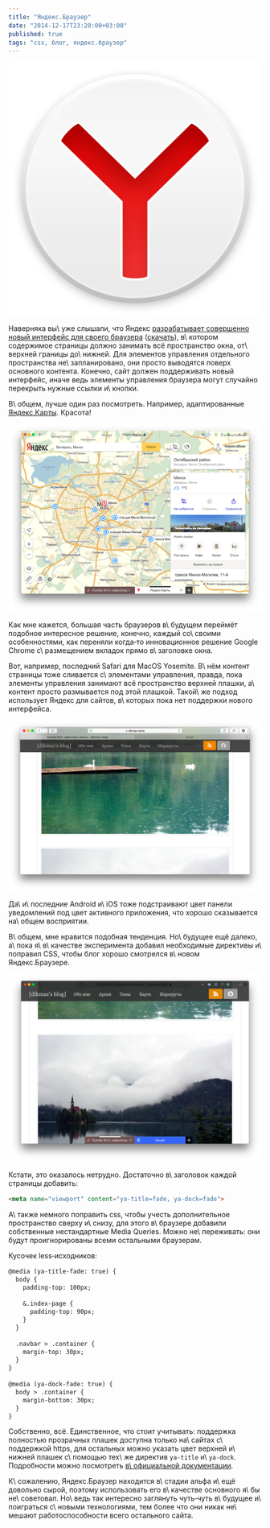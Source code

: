```yaml
---
title: "Яндекс.Браузер"
date: "2014-12-17T23:20:00+03:00"
published: true
tags: "css, блог, яндекс.браузер"
---
```


![](/images/3rd-party/yandex-browser-logo.png "Логотип Яндекс.Браузера")

Наверняка вы\ уже слышали, что Яндекс [разрабатывает совершенно новый интерфейс для своего браузера][future]
([скачать][download]), в\ котором содержимое страницы должно занимать всё пространство окна, от\ верхней границы
до\ нижней. Для элементов управления отдельного пространства не\ запланировано, они просто выводятся поверх основного
контента. Конечно, сайт должен поддерживать новый интерфейс, иначе ведь элементы управления браузера могут случайно
перекрыть нужные ссылки и\ кнопки.

<!--more-->

В\ общем, лучше один раз посмотреть. Например, адаптированные [Яндекс.Карты][maps]. Красота!

![Яндекс.Карты в\ новом Яндекс.Браузере](/images/screenshots/yandex-browser-maps.png "Яндекс.Карты в новом Яндекс.Браузере")

Как мне кажется, большая часть браузеров в\ будущем переймёт подобное интересное решение, конечно, каждый со\ своими
особенностями, как переняли когда&#8209;то инновационное решение Google Chrome с\ размещением вкладок прямо в\ заголовке
окна.

Вот, например, последний Safari для MacOS Yosemite. В\ нём контент страницы тоже сливается с\ элементами управления,
правда, пока элементы управления занимают всё пространство верхней плашки, а\ контент просто размывается под этой
плашкой. Такой\ же подход использует Яндекс для сайтов, в\ которых пока нет поддержки нового интерфейса.

![Safari](/images/screenshots/safari-blog.png "Safari")

Да\ и\ последние Android и\ iOS тоже подстраивают цвет панели уведомлений под цвет активного приложения, что хорошо
сказывается на\ общем восприятии.

В\ общем, мне нравится подобная тенденция. Но\ будущее ещё далеко, а\ пока я\ в\ качестве эксперимента добавил
необходимые директивы и\ поправил CSS, чтобы блог хорошо смотрелся в\ новом Яндекс.Браузере.

![\[dikmax’s blog\] и Яндекс.Браузер](/images/screenshots/yandex-browser-blog.png "[dikmax’s blog] и Яндекс.Браузер")

Кстати, это оказалось нетрудно. Достаточно в\ заголовок каждой страницы добавить:

~~~~~html
<meta name="viewport" content="ya-title=fade, ya-dock=fade">
~~~~~

А\ также немного поправить css, чтобы учесть дополнительное пространство сверху и\ снизу, для этого в\ браузере добавили
собственные нестандартные Media Quеries. Можно не\ переживать: они будут проигнорированы всеми остальными браузерам.

Кусочек less&#8209;исходников:

~~~~~less
@media (ya-title-fade: true) {
  body {
    padding-top: 100px;

    &.index-page {
      padding-top: 90px;
    }
  }

  .navbar > .container {
    margin-top: 30px;
  }
}

@media (ya-dock-fade: true) {
  body > .container {
    margin-bottom: 30px;
  }
}
~~~~~

Собственно, всё. Единственное, что стоит учитывать: поддержка полностью прозрачных плашек доступна только на\ сайтах
с\ поддержкой https, для остальных можно указать цвет верхней и\ нижней плашек с\ помощью тех\ же директив `ya-title`
и\ `ya-dock`. Подробности можно посмотреть [в\ официальной документации][docs].

К\ сожалению, Яндекс.Браузер находится в\ стадии альфа и\ ещё довольно сырой, поэтому использовать его в\ качестве
основного я\ бы не\ советовал. Но\ ведь так интересно заглянуть чуть&#8209;чуть в\ будущее и\ поиграться с\ новыми
технологиями, тем более что они никак не\ мешают работоспособности всего остального сайта.

[docs]: https://tech.yandex.ru/browser/transparency/doc/dg/concepts/about-docpage/
[download]: http://browser.yandex.ru/future/
[future]: http://habrahabr.ru/company/yandex/blog/244343/
[maps]: https://maps.yandex.ru/
